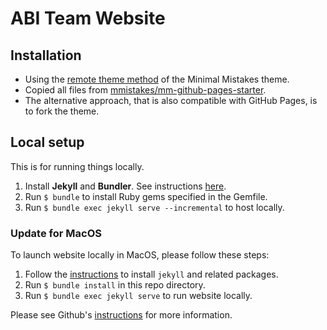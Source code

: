 # ABI Team Website

## Installation

- Using the [remote theme method](https://mmistakes.github.io/minimal-mistakes/docs/quick-start-guide/#remote-theme-method) of the Minimal Mistakes theme.
- Copied all files from [mmistakes/mm-github-pages-starter](https://github.com/mmistakes/mm-github-pages-starter).
- The alternative approach, that is also compatible with GitHub Pages, is to fork the theme.

## Local setup

This is for running things locally.

1. Install **Jekyll** and **Bundler**. See instructions [here](https://jekyllrb.com/docs/installation/).
2. Run `$ bundle` to install Ruby gems specified in the Gemfile.
3. Run `$ bundle exec jekyll serve --incremental` to host locally.

### Update for MacOS

To launch website locally in MacOS, please follow these steps:

1. Follow the [instructions](https://jekyllrb.com/docs/installation/macos/) to install `jekyll` and related packages.
2. Run `$ bundle install` in this repo directory.
3. Run `$ bundle exec jekyll serve` to run website locally.

Please see Github's [instructions](https://docs.github.com/en/pages/setting-up-a-github-pages-site-with-jekyll/testing-your-github-pages-site-locally-with-jekyll) for more information.
